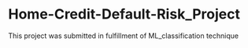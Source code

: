 # Home-Credit-Default-Risk_Project
This project was submitted in fulfillment of ML_classification technique 
